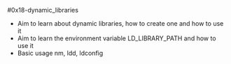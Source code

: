 #0x18-dynamic_libraries
- Aim to learn about dynamic libraries, how to create one and how to use it
- Aim to learn the environment variable LD_LIBRARY_PATH and how to use it
- Basic usage nm, ldd, ldconfig
